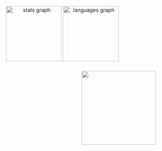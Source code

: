 <div align="center">
  <img src="https://github-readme-stats.vercel.app/api?username=fwrw&hide_title=false&hide_rank=true&show_icons=false&include_all_commits=true&count_private=true&disable_animations=false&theme=gotham&locale=en&hide_border=true" height="150" alt="stats graph"  />
  <img src="https://github-readme-stats.vercel.app/api/top-langs?username=fwrw&locale=en&hide_title=false&layout=compact&card_width=320&langs_count=5&theme=gotham&hide_border=true" height="150" alt="languages graph"  />
</div>

###

<img align="right" height="200" src="https://i.pinimg.com/564x/bf/6c/bf/bf6cbfe33106bea53f0e3e6098869dfe.jpg"  />

###
